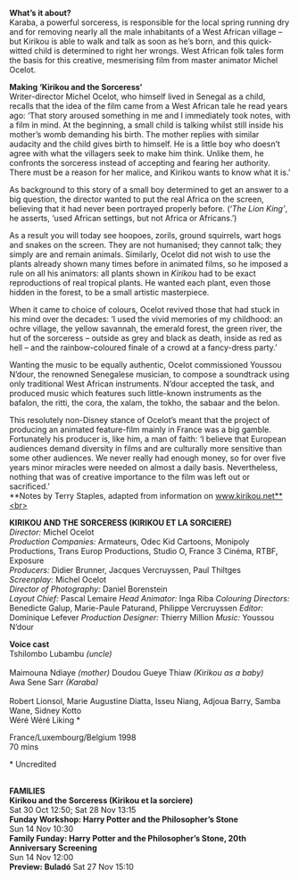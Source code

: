 
**What’s it about?**<br>
Karaba, a powerful sorceress, is responsible for the local spring running dry and for removing nearly all the male inhabitants of a West African village – but Kirikou is able to walk and talk as soon as he’s born, and this quick-witted child is determined to right her wrongs. West African folk tales form the basis for this creative, mesmerising film from master animator Michel Ocelot.<br>

**Making ‘Kirikou and the Sorceress’**<br>
Writer-director Michel Ocelot, who himself lived in Senegal as a child, recalls that the idea of the film came from a West African tale he read years ago: ‘That story aroused something in me and I immediately took notes, with a film in mind. At the beginning, a small child is talking whilst still inside his mother’s womb demanding his birth. The mother replies with similar audacity and the child gives birth to himself. He is a little boy who doesn’t agree with what the villagers seek to make him think. Unlike them, he confronts the sorceress instead of accepting and fearing her authority. There must be a reason for her malice, and Kirikou wants to know what it is.’

As background to this story of a small boy determined to get an answer to a big question, the director wanted to put the real Africa on the screen, believing that it had never been portrayed properly before. (‘_The Lion King’_, he asserts, ‘used African settings, but not Africa or Africans.’)

As a result you will today see hoopoes, zorils, ground squirrels, wart hogs and snakes on the screen. They are not humanised; they cannot talk; they simply are and remain animals. Similarly, Ocelot did not wish to use the plants already shown many times before in animated films, so he imposed a rule on all his animators: all plants shown in _Kirikou_ had to be exact reproductions of real tropical plants. He wanted each plant, even those hidden in the forest, to be a small artistic masterpiece.

When it came to choice of colours, Ocelot revived those that had stuck in his mind over the decades: ‘I used the vivid memories of my childhood: an ochre village, the yellow savannah, the emerald forest, the green river, the hut of the sorceress – outside as grey and black as death, inside as red as hell – and the rainbow-coloured finale of a crowd at a fancy-dress party.’

Wanting the music to be equally authentic, Ocelot commissioned Youssou N’dour, the renowned Senegalese musician, to compose a soundtrack using only traditional West African instruments. N’dour accepted the task, and produced music which features such little-known instruments as the bafalon, the ritti, the cora, the xalam, the tokho, the sabaar and the belon.

This resolutely non-Disney stance of Ocelot’s meant that the project of producing an animated feature-film mainly in France was a big gamble. Fortunately his producer is, like him, a man of faith: ‘I believe that European audiences demand diversity in films and are culturally more sensitive than some other audiences. We never really had enough money, so for over five years minor miracles were needed on almost a daily basis. Nevertheless, nothing that was of creative importance to the film was left out or sacrificed.’<br>
**Notes by Terry Staples, adapted from information on www.kirikou.net**<br>

**KIRIKOU AND THE SORCERESS
(KIRIKOU ET LA SORCIERE)**<br>
_Director:_ Michel Ocelot<br>
_Production Companies:_ Armateurs, Odec Kid Cartoons, Monipoly Productions, Trans Europ Productions, Studio O, France 3 Cinéma, RTBF, Exposure<br>
_Producers:_ Didier Brunner, Jacques Vercruyssen, Paul Thiltges<br>
_Screenplay:_ Michel Ocelot<br>
_Director of Photography:_ Daniel Borenstein<br>
_Layout Chief:_ Pascal Lemaire
_Head Animator:_ Inga Riba
_Colouring Directors:_ Benedicte Galup, Marie-Paule Paturand, Philippe Vercruyssen
_Editor:_ Dominique Lefever
_Production Designer:_ Thierry Million
_Music:_ Youssou N’dour

**Voice cast**<br>
Tshilombo Lubambu _(uncle)_<br><br>
Maimouna Ndiaye _(mother)_
Doudou Gueye Thiaw _(Kirikou as a baby)_<br>
Awa Sene Sarr _(Karaba)_<br><br>
Robert Lionsol, Marie Augustine Diatta, Isseu Niang, Adjoua Barry, Samba Wane, Sidney Kotto<br>
Wéré Wéré Liking *<br>

France/Luxembourg/Belgium 1998<br>
70 mins<br>

\* Uncredited<br>
<br>

**FAMILIES**<br>
**Kirikou and the Sorceress (Kirikou et la sorciere)**<br>
Sat 30 Oct 12:50; Sat 28 Nov 13:15<br>
**Funday Workshop: Harry Potter and the Philosopher’s Stone**<br>
Sun 14 Nov 10:30<br>
**Family Funday: Harry Potter and the Philosopher’s Stone, 20th Anniversary Screening**<br>
Sun 14 Nov 12:00<br>
**Preview: Buladó**
Sat 27 Nov 15:10<br>
<!--stackedit_data:
eyJoaXN0b3J5IjpbLTkyMzA4NDg4Ml19
-->